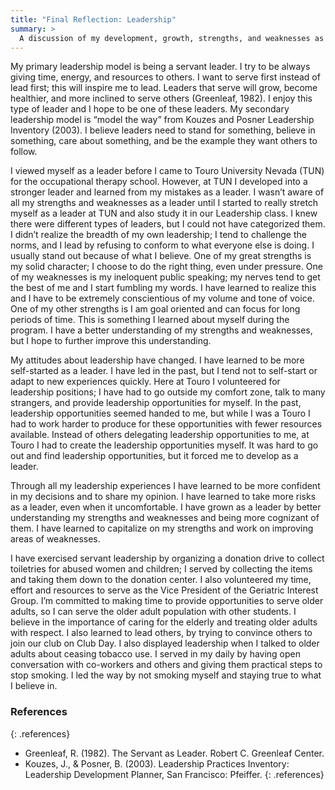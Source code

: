 ```yaml
---
title: "Final Reflection: Leadership"
summary: >
  A discussion of my development, growth, strengths, and weaknesses as a leader.
---
```


My primary leadership model is being a servant leader.  I try to be always
giving time, energy, and resources to others. I want to serve first instead of
lead first; this will inspire me to lead. Leaders that serve will grow, become
healthier, and more inclined to serve others (Greenleaf, 1982). I enjoy this
type of leader and I hope to be one of these leaders. My secondary leadership
model is “model the way” from Kouzes and Posner Leadership Inventory (2003). I
believe leaders need to stand for something, believe in something, care about
something, and be the example they want others to follow.

I viewed myself as a leader before I came to Touro University Nevada (TUN) for
the occupational therapy school.  However, at TUN I developed into a stronger
leader and learned from my mistakes as a leader. I wasn’t aware of all my
strengths and weaknesses as a leader until I started to really stretch myself as
a leader at TUN and also study it in our Leadership class. I knew there were
different types of leaders, but I could not have categorized them.  I didn’t
realize the breadth of my own leadership; I tend to challenge the norms, and I
lead by refusing to conform to what everyone else is doing.  I usually stand out
because of what I believe.  One of my great strengths is my solid character;
I choose to do the right thing, even under pressure. One of my weaknesses is my
ineloquent public speaking; my nerves tend to get the best of me and I start
fumbling my words.  I have learned to realize this and I have to be extremely
conscientious of my volume and tone of voice. One of my other strengths is I am
goal oriented and can focus for long periods of time. This is something I
learned about myself during the program. I have a better understanding of my
strengths and weaknesses, but I hope to further improve this understanding.

My attitudes about leadership have changed. I have learned to be more
self-started as a leader. I have led in the past, but I tend not to self-start
or adapt to new experiences quickly. Here at Touro I volunteered for leadership
positions; I have had to go outside my comfort zone, talk to many strangers, and
provide leadership opportunities for myself. In the past, leadership
opportunities seemed handed to me, but while I was a Touro I had to work harder
to produce for these opportunities with fewer resources available.  Instead of
others delegating leadership opportunities to me, at Touro I had to create the
leadership opportunities myself.  It was hard to go out and find leadership
opportunities, but it forced me to develop as a leader.

Through all my leadership experiences I have learned to be more confident in my
decisions and to share my opinion.  I have learned to take more risks as a
leader, even when it uncomfortable. I have grown as a leader by better
understanding my strengths and weaknesses and being more cognizant of them. I
have learned to capitalize on my strengths and work on improving areas of
weaknesses.

I have exercised servant leadership by organizing a donation drive to collect
toiletries for abused women and children; I served by collecting the items and
taking them down to the donation center.  I also volunteered my time, effort and
resources to serve as the Vice President of the Geriatric Interest Group. I’m
committed to making time to provide opportunities to serve older adults, so I
can serve the older adult population with other students.  I believe in the
importance of caring for the elderly and treating older adults with respect.  I
also learned to lead others, by trying to convince others to join our club on
Club Day.  I also displayed leadership when I talked to older adults about
ceasing tobacco use.  I served in my daily by having open conversation with
co-workers and others and giving them practical steps to stop smoking. I led the
way by not smoking myself and staying true to what I believe in.

### References
{: .references}

* Greenleaf, R. (1982). The Servant as Leader. Robert C. Greenleaf Center.
* Kouzes, J., & Posner, B. (2003). Leadership Practices Inventory: Leadership
  Development Planner, San Francisco: Pfeiffer.
{: .references}

